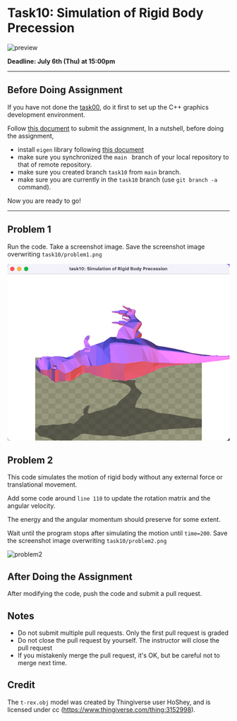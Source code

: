 # Task10: Simulation of Rigid Body Precession

![preview](preview.png)

**Deadline: July 6th (Thu) at 15:00pm**

----

## Before Doing Assignment

If you have not done the [task00](../task00), do it first to set up the C++ graphics development environment.

Follow [this document](../doc/submit.md) to submit the assignment, In a nutshell, before doing the assignment,

- install `eigen` library following  [this document](../doc/setup_eigen.md)
- make sure you synchronized the `main ` branch of your local repository  to that of remote repository.
- make sure you created branch `task10` from `main` branch.
- make sure you are currently in the `task10` branch (use `git branch -a` command).

Now you are ready to go!

---

## Problem 1

Run the code. Take a screenshot image. 
Save the screenshot image overwriting `task10/problem1.png`

![problem1](problem1_re.png)


## Problem 2

This code simulates the motion of rigid body without any external force or translational movement.

Add some code around `line 110` to update the rotation matrix and the angular velocity.

The energy and the angular momentum should preserve for some extent.   

Wait until the program stops after simulating the motion until `time=200`. Save the screenshot image overwriting `task10/problem2.png`

![problem2](problem2.png)

## After Doing the Assignment

After modifying the code, push the code and submit a pull request.


## Notes

- Do not submit multiple pull requests. Only the first pull request is graded
- Do not close the pull request by yourself. The instructor will close the pull request
- If you mistakenly merge the pull request, it's OK, but be careful not to merge next time. 

## Credit

The `t-rex.obj` model was created by Thingiverse user HoShey, and is licensed under cc (https://www.thingiverse.com/thing:3152998).
